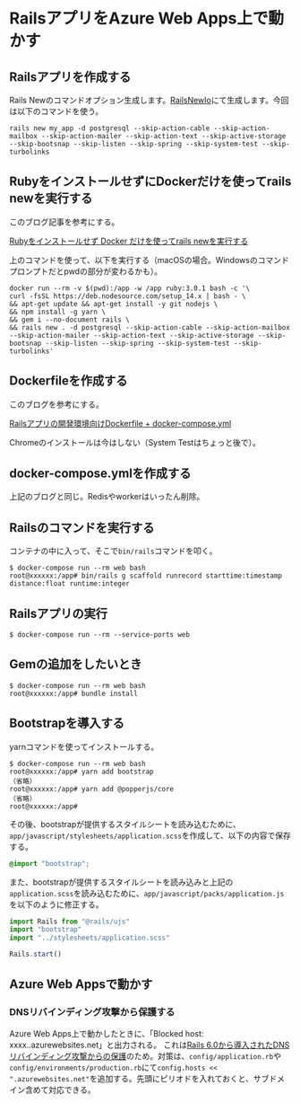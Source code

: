 # RailsアプリをAzure Web Apps上で動かす

## Railsアプリを作成する

Rails Newのコマンドオプション生成します。[RailsNewIo](https://railsnew.io/)にて生成します。今回は以下のコマンドを使う。

```
rails new my_app -d postgresql --skip-action-cable --skip-action-mailbox --skip-action-mailer --skip-action-text --skip-active-storage --skip-bootsnap --skip-listen --skip-spring --skip-system-test --skip-turbolinks
```

## RubyをインストールせずにDockerだけを使ってrails newを実行する

このブログ記事を参考にする。

[Rubyをインストールせず Docker だけを使ってrails newを実行する](https://sinsoku.hatenablog.com/entry/2021/04/03/001227)

上のコマンドを使って、以下を実行する（macOSの場合。Windowsのコマンドプロンプトだとpwdの部分が変わるかも）。

```
docker run --rm -v $(pwd):/app -w /app ruby:3.0.1 bash -c '\
curl -fsSL https://deb.nodesource.com/setup_14.x | bash - \
&& apt-get update && apt-get install -y git nodejs \
&& npm install -g yarn \
&& gem i --no-document rails \
&& rails new . -d postgresql --skip-action-cable --skip-action-mailbox --skip-action-mailer --skip-action-text --skip-active-storage --skip-bootsnap --skip-listen --skip-spring --skip-system-test --skip-turbolinks'
```

## Dockerfileを作成する

このブログを参考にする。

[Railsアプリの開発環境向けDockerfile + docker-compose.yml](https://sinsoku.hatenablog.com/entry/2021/03/24/100000)

Chromeのインストールは今はしない（System Testはちょっと後で）。

## docker-compose.ymlを作成する

上記のブログと同じ。Redisやworkerはいったん削除。

## Railsのコマンドを実行する

コンテナの中に入って、そこで`bin/rails`コマンドを叩く。

```
$ docker-compose run --rm web bash
root@xxxxxx:/app# bin/rails g scaffold runrecord starttime:timestamp distance:float runtime:integer
```

## Railsアプリの実行

```
$ docker-compose run --rm --service-ports web
```

## Gemの追加をしたいとき

```
$ docker-compose run --rm web bash
root@xxxxxx:/app# bundle install
```

## Bootstrapを導入する

yarnコマンドを使ってインストールする。

```
$ docker-compose run --rm web bash
root@xxxxxx:/app# yarn add bootstrap
（省略）
root@xxxxxx:/app# yarn add @popperjs/core
（省略）
root@xxxxxx:/app#
```

その後、bootstrapが提供するスタイルシートを読み込むために、`app/javascript/stylesheets/application.scss`を作成して、以下の内容で保存する。

```scss
@import "bootstrap";
```

また、bootstrapが提供するスタイルシートを読み込みと上記の`application.scss`を読み込むために、`app/javascript/packs/application.js`を以下のように修正する。

```javascript
import Rails from "@rails/ujs"
import "bootstrap"
import "../stylesheets/application.scss"

Rails.start()
```

## Azure Web Appsで動かす

### DNSリバインディング攻撃から保護する

Azure Web Apps上で動かしたときに、「Blocked host: xxxx..azurewebsites.net」と出力される。
これは[Rails 6.0から導入されたDNSリバインディング攻撃からの保護](https://railsguides.jp/6_0_release_notes.html#action-pack-%E4%B8%BB%E3%81%AA%E5%A4%89%E6%9B%B4)のため。対策は、`config/application.rb`や`config/environments/production.rb`にて`config.hosts << ".azurewebsites.net"`を追加する。先頭にピリオドを入れておくと、サブドメイン含めて対応できる。

